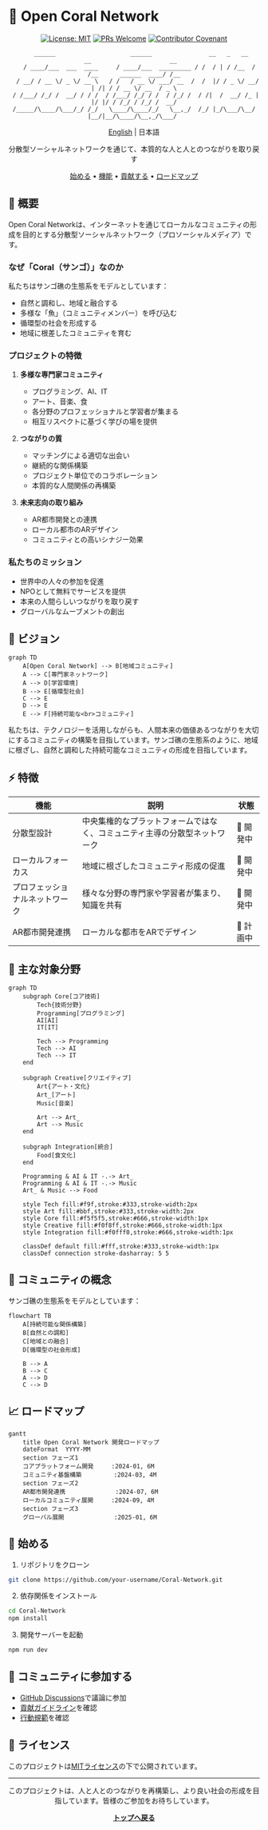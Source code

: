 # 🌊 Open Coral Network

<div align="center">

[![License: MIT](https://img.shields.io/badge/License-MIT-yellow.svg)](https://opensource.org/licenses/MIT)
[![PRs Welcome](https://img.shields.io/badge/PRs-welcome-brightgreen.svg)](CONTRIBUTING.md)
[![Contributor Covenant](https://img.shields.io/badge/Contributor%20Covenant-2.1-4baaaa.svg)](CODE_OF_CONDUCT.md)

```ascii
    ______                     ______                __   _   __     __                      __  
   / ____/___  ___  ____     / ____/___  _________ / /  / | / /__  / /__      ______  ____/ /__
  / __/ / __ \/ _ \/ __ \   / /   / __ \/ ___/ __  /  /  |/ / _ \/ __/ | /| / / __ \/ __  / _ \
 / /___/ /_/ /  __/ / / /  / /___/ /_/ / /  / /_/ /  / /|  /  __/ /_ | |/ |/ / /_/ / /_/ /  __/
/_____/\____/\___/_/ /_/   \____/\____/_/   \__,_/  /_/ |_/\___/\__/ |__/|__/\____/\__,_/\___/ 
```

[English](README_EN.md) | 日本語

分散型ソーシャルネットワークを通じて、本質的な人と人とのつながりを取り戻す

[始める](#始める) • [機能](#機能) • [貢献する](#貢献する) • [ロードマップ](#ロードマップ)

</div>

## 💫 概要

Open Coral Networkは、インターネットを通じてローカルなコミュニティの形成を目的とする分散型ソーシャルネットワーク（プロソーシャルメディア）です。

### なぜ「Coral（サンゴ）」なのか

私たちはサンゴ礁の生態系をモデルとしています：
- 自然と調和し、地域と融合する
- 多様な「魚」（コミュニティメンバー）を呼び込む
- 循環型の社会を形成する
- 地域に根差したコミュニティを育む

### プロジェクトの特徴

1. **多様な専門家コミュニティ**
   - プログラミング、AI、IT
   - アート、音楽、食
   - 各分野のプロフェッショナルと学習者が集まる
   - 相互リスペクトに基づく学びの場を提供

2. **つながりの質**
   - マッチングによる適切な出会い
   - 継続的な関係構築
   - プロジェクト単位でのコラボレーション
   - 本質的な人間関係の再構築

3. **未来志向の取り組み**
   - AR都市開発との連携
   - ローカル都市のARデザイン
   - コミュニティとの高いシナジー効果

### 私たちのミッション

- 世界中の人々の参加を促進
- NPOとして無料でサービスを提供
- 本来の人間らしいつながりを取り戻す
- グローバルなムーブメントの創出

## 🎯 ビジョン

```mermaid
graph TD
    A[Open Coral Network] --> B[地域コミュニティ]
    A --> C[専門家ネットワーク]
    A --> D[学習環境]
    B --> E[循環型社会]
    C --> E
    D --> E
    E --> F[持続可能な<br>コミュニティ]
```

私たちは、テクノロジーを活用しながらも、人間本来の価値あるつながりを大切にするコミュニティの構築を目指しています。サンゴ礁の生態系のように、地域に根ざし、自然と調和した持続可能なコミュニティの形成を目指しています。

## ⚡ 特徴

| 機能 | 説明 | 状態 |
|------|------|------|
| 分散型設計 | 中央集権的なプラットフォームではなく、コミュニティ主導の分散型ネットワーク | 🚧 開発中 |
| ローカルフォーカス | 地域に根ざしたコミュニティ形成の促進 | 🚧 開発中 |
| プロフェッショナルネットワーク | 様々な分野の専門家や学習者が集まり、知識を共有 | 🚧 開発中 |
| AR都市開発連携 | ローカルな都市をARでデザイン | 🎯 計画中 |

## 🌟 主な対象分野

```mermaid
graph TD
    subgraph Core[コア技術]
        Tech{技術分野}
        Programming[プログラミング]
        AI[AI]
        IT[IT]
        
        Tech --> Programming
        Tech --> AI
        Tech --> IT
    end
    
    subgraph Creative[クリエイティブ]
        Art{アート・文化}
        Art_[アート]
        Music[音楽]
        
        Art --> Art_
        Art --> Music
    end
    
    subgraph Integration[統合]
        Food[食文化]
    end
    
    Programming & AI & IT -.-> Art_
    Programming & AI & IT -.-> Music
    Art_ & Music --> Food
    
    style Tech fill:#f9f,stroke:#333,stroke-width:2px
    style Art fill:#bbf,stroke:#333,stroke-width:2px
    style Core fill:#f5f5f5,stroke:#666,stroke-width:1px
    style Creative fill:#f0f8ff,stroke:#666,stroke-width:1px
    style Integration fill:#f0fff0,stroke:#666,stroke-width:1px
    
    classDef default fill:#fff,stroke:#333,stroke-width:1px
    classDef connection stroke-dasharray: 5 5
```

## 🌿 コミュニティの概念

サンゴ礁の生態系をモデルとしています：

```mermaid
flowchart TB
    A[持続可能な関係構築]
    B[自然との調和]
    C[地域との融合]
    D[循環型の社会形成]
    
    B --> A
    B --> C
    A --> D
    C --> D
```

## 📈 ロードマップ

```mermaid
gantt
    title Open Coral Network 開発ロードマップ
    dateFormat  YYYY-MM
    section フェーズ1
    コアプラットフォーム開発     :2024-01, 6M
    コミュニティ基盤構築         :2024-03, 4M
    section フェーズ2
    AR都市開発連携              :2024-07, 6M
    ローカルコミュニティ展開     :2024-09, 4M
    section フェーズ3
    グローバル展開              :2025-01, 6M
```

## 🚀 始める

1. リポジトリをクローン
```bash
git clone https://github.com/your-username/Coral-Network.git
```

2. 依存関係をインストール
```bash
cd Coral-Network
npm install
```

3. 開発サーバーを起動
```bash
npm run dev
```

## 👥 コミュニティに参加する

- [GitHub Discussions](https://github.com/your-username/Coral-Network/discussions)で議論に参加
- [貢献ガイドライン](CONTRIBUTING.md)を確認
- [行動規範](CODE_OF_CONDUCT.md)を確認

## 📜 ライセンス

このプロジェクトは[MITライセンス](LICENSE)の下で公開されています。

---

<div align="center">

このプロジェクトは、人と人とのつながりを再構築し、より良い社会の形成を目指しています。皆様のご参加をお待ちしています。

**[トップへ戻る](#)**

</div>
